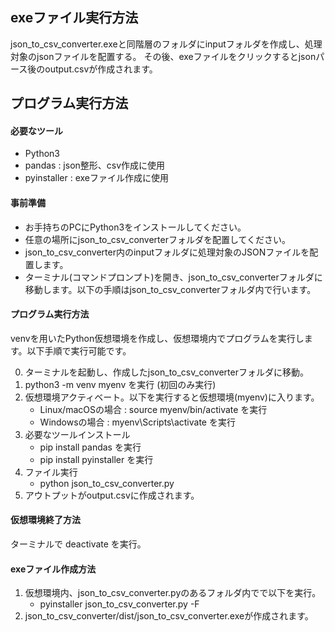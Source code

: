 ## exeファイル実行方法
json_to_csv_converter.exeと同階層のフォルダにinputフォルダを作成し、処理対象のjsonファイルを配置する。
その後、exeファイルをクリックするとjsonパース後のoutput.csvが作成されます。

## プログラム実行方法

#### 必要なツール
- Python3
- pandas : json整形、csv作成に使用
- pyinstaller : exeファイル作成に使用


#### 事前準備

- お手持ちのPCにPython3をインストールしてください。
- 任意の場所にjson_to_csv_converterフォルダを配置してください。
- json_to_csv_converter内のinputフォルダに処理対象のJSONファイルを配置します。
- ターミナル(コマンドプロンプト)を開き、json_to_csv_converterフォルダに移動します。以下の手順はjson_to_csv_converterフォルダ内で行います。

#### プログラム実行方法
venvを用いたPython仮想環境を作成し、仮想環境内でプログラムを実行します。以下手順で実行可能です。

0. ターミナルを起動し、作成したjson_to_csv_converterフォルダに移動。
1. python3 -m venv myenv を実行 (初回のみ実行)
2. 仮想環境アクティベート。以下を実行すると仮想環境(myenv)に入ります。
    - Linux/macOSの場合 : source myenv/bin/activate を実行
    - Windowsの場合 : myenv\Scripts\activate を実行
3. 必要なツールインストール
    -  pip install pandas を実行
    - pip install pyinstaller を実行
4. ファイル実行
    - python json_to_csv_converter.py
5. アウトプットがoutput.csvに作成されます。


#### 仮想環境終了方法
ターミナルで deactivate を実行。

#### exeファイル作成方法

1. 仮想環境内、json_to_csv_converter.pyのあるフォルダ内でで以下を実行。
    - pyinstaller json_to_csv_converter.py -F
2. json_to_csv_converter/dist/json_to_csv_converter.exeが作成されます。

